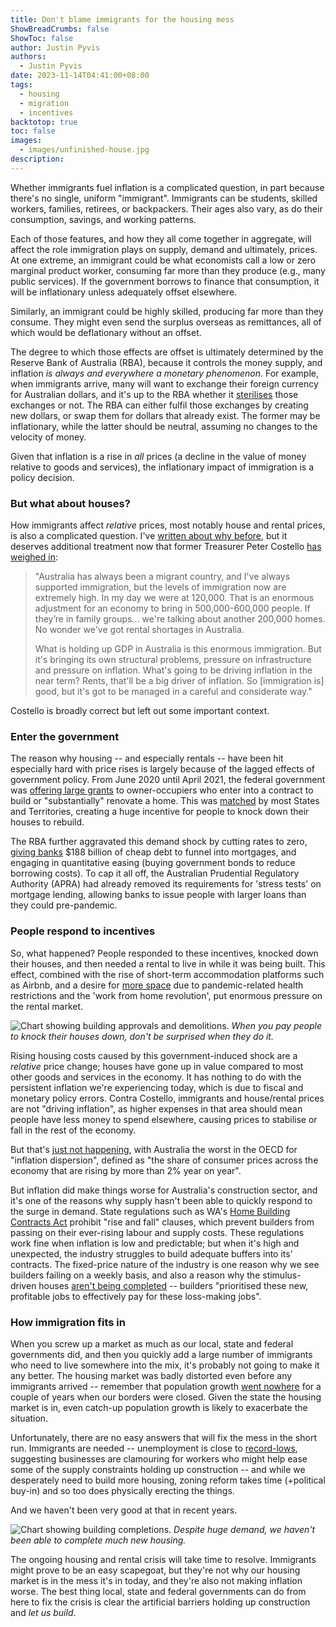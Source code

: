 ```yaml
---
title: Don't blame immigrants for the housing mess
ShowBreadCrumbs: false
ShowToc: false
author: Justin Pyvis
authors:
  - Justin Pyvis
date: 2023-11-14T04:41:00+08:00
tags:
  - housing
  - migration
  - incentives
backtotop: true
toc: false
images: 
  - images/unfinished-house.jpg
description:
---
```

Whether immigrants fuel inflation is a complicated question, in part because there's no single, uniform "immigrant". Immigrants can be students, skilled workers, families, retirees, or backpackers. Their ages also vary, as do their consumption, savings, and working patterns.

Each of those features, and how they all come together in aggregate, will affect the role immigration plays on supply, demand and ultimately, prices. At one extreme, an immigrant could be what economists call a low or zero marginal product worker, consuming far more than they produce (e.g., many public services). If the government borrows to finance that consumption, it will be inflationary unless adequately offset elsewhere. 

Similarly, an immigrant could be highly skilled, producing far more than they consume. They might even send the surplus overseas as remittances, all of which would be deflationary without an offset.

The degree to which those effects are offset is ultimately determined by the Reserve Bank of Australia (RBA), because it controls the money supply, and inflation *is always and everywhere a monetary phenomenon*. For example, when immigrants arrive, many will want to exchange their foreign currency for Australian dollars, and it's up to the RBA whether it [sterilises](https://www.rba.gov.au/publications/bulletin/2011/dec/7.html) those exchanges or not. The RBA can either fulfil those exchanges by creating new dollars, or swap them for dollars that already exist. The former may be inflationary, while the latter should be neutral, assuming no changes to the velocity of money.

Given that inflation is a rise in *all* prices (a decline in the value of money relative to goods and services), the inflationary impact of immigration is a policy decision.

### But what about houses?

How immigrants affect *relative* prices, most notably house and rental prices, is also a complicated question. I've [written about why before](/tags/migration/), but it deserves additional treatment now that former Treasurer Peter Costello [has weighed in](https://www.afr.com/markets/equity-markets/costello-extremely-high-immigration-driving-rents-inflation-20231113-p5ejjc):

>"Australia has always been a migrant country, and I've always supported immigration, but the levels of immigration now are extremely high. In my day we were at 120,000. That is an enormous adjustment for an economy to bring in 500,000-600,000 people. If they’re in family groups... we're talking about another 200,000 homes. No wonder we've got rental shortages in Australia.
>
> What is holding up GDP in Australia is this enormous immigration. But it's bringing its own structural problems, pressure on infrastructure and pressure on inflation. What's going to be driving inflation in the near term? Rents, that'll be a big driver of inflation. So [immigration is] good, but it's got to be managed in a careful and considerate way."

Costello is broadly correct but left out some important context. 

### Enter the government
The reason why housing -- and especially rentals -- have been hit especially hard with price rises is largely because of the lagged effects of government policy. From June 2020 until April 2021, the federal government was [offering large grants](https://www.wa.gov.au/service/community-services/grants-and-subsidies/australian-government-homebuilder-grant) to owner-occupiers who enter into a contract to build or "substantially" renovate a home. This was [matched](https://www.wa.gov.au/government/publications/building-bonus-grant-and-homebuilder-grant-application-form) by most States and Territories, creating a huge incentive for people to knock down their houses to rebuild. 

The RBA further aggravated this demand shock by cutting rates to zero, [giving banks](https://www.rba.gov.au/mkt-operations/term-funding-facility/use-of-the-tff.html) $188 billion of cheap debt to funnel into mortgages, and engaging in quantitative easing (buying government bonds to reduce borrowing costs). To cap it all off, the Australian Prudential Regulatory Authority (APRA) had already removed its requirements for 'stress tests' on mortgage lending, allowing banks to issue people with larger loans than they could pre-pandemic.

### People respond to incentives

So, what happened? People responded to these incentives, knocked down their houses, and then needed a rental to live in while it was being built. This effect, combined with the rise of short-term accommodation platforms such as Airbnb, and a desire for [more space](https://www.rba.gov.au/publications/bulletin/2023/mar/a-new-measure-of-average-household-size.html) due to pandemic-related health restrictions and the 'work from home revolution', put enormous pressure on the rental market.

![Chart showing building approvals and demolitions.](/images/approvals-demos-sep-23.jpg) *When you pay people to knock their houses down, don't be surprised when they do it.*

Rising housing costs caused by this government-induced shock are a *relative* price change; houses have gone up in value compared to most other goods and services in the economy. It has nothing to do with the persistent inflation we're experiencing today, which is due to fiscal and monetary policy errors. Contra Costello, immigrants and house/rental prices are not "driving inflation", as higher expenses in that area should mean people have less money to spend elsewhere, causing prices to stabilise or fall in the rest of the economy. 

But that's [just not happening](https://www.economist.com/finance-and-economics/2023/11/12/what-can-inflation-strugglers-learn-from-inflation-killers), with Australia the worst in the OECD for "inflation dispersion", defined as "the share of consumer prices across the economy that are rising by more than 2% year on year".

But inflation did make things worse for Australia's construction sector, and it's one of the reasons why supply hasn't been able to quickly respond to the surge in demand. State regulations such as WA's [Home Building Contracts Act](https://www.commerce.wa.gov.au/publications/home-building-contracts-act) prohibit "rise and fall" clauses, which prevent builders from passing on their ever-rising labour and supply costs. These regulations work fine when inflation is low and predictable; but when it's high and unexpected, the industry struggles to build adequate buffers into its' contracts. The fixed-price nature of the industry is one reason why we see builders failing on a weekly basis, and also a reason why the stimulus-driven houses [aren't being completed](https://thewest.com.au/news/wa/jason-janssen-five-measures-needed-to-ease-was-building-crisis-c-12505972) -- builders "prioritised these new, profitable jobs to effectively pay for these loss-making jobs".

### How immigration fits in
When you screw up a market as much as our local, state and federal governments did, and then you quickly add a large number of immigrants who need to live somewhere into the mix, it's probably not going to make it any better. The housing market was badly distorted even before any immigrants arrived -- remember that population growth [went nowhere](https://www.abs.gov.au/statistics/people/population/national-state-and-territory-population/mar-2023) for a couple of years when our borders were closed. Given the state the housing market is in, even catch-up population growth is likely to exacerbate the situation.

Unfortunately, there are no easy answers that will fix the mess in the short run. Immigrants are needed -- unemployment is close to [record-lows](https://www.abs.gov.au/statistics/labour/employment-and-unemployment/labour-force-australia/sep-2023), suggesting businesses are clamouring for workers who might help ease some of the supply constraints holding up construction -- and while we desperately need to build more housing, zoning reform takes time (+political buy-in) and so too does physically erecting the things. 

And we haven't been very good at that in recent years.

![Chart showing building completions.](/images/dwellings-completed-sep-23.jpg) *Despite huge demand, we haven't been able to complete much new housing.*

The ongoing housing and rental crisis will take time to resolve. Immigrants might prove to be an easy scapegoat, but they're not why our housing market is in the mess it's in today, and they're also not making inflation worse. The best thing local, state and federal governments can do from here to fix the crisis is clear the artificial barriers holding up construction and *let us build*.